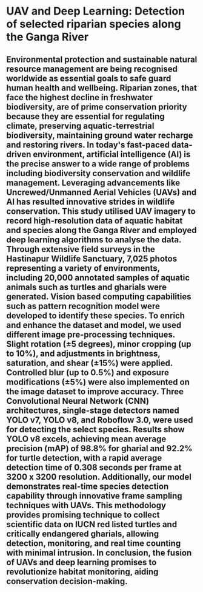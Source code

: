 # UAV and Deep Learning: Detection of selected riparian species along the Ganga River

## Environmental protection and sustainable natural resource management are being recognised worldwide as essential goals to safe guard human health and wellbeing. Riparian zones, that face the highest decline in freshwater biodiversity, are of prime conservation priority because they are essential for regulating climate, preserving aquatic-terrestrial biodiversity, maintaining ground water recharge and restoring rivers. In today's fast-paced data-driven environment, artificial intelligence (AI) is the precise answer to a wide range of problems including biodiversity conservation and wildlife management. Leveraging advancements like Uncrewed/Unmanned Aerial Vehicles (UAVs) and AI has resulted innovative strides in wildlife conservation. This study utilised UAV imagery to record high-resolution data of aquatic habitat and species along the Ganga River and employed deep learning algorithms to analyse the data. Through extensive field surveys in the Hastinapur Wildlife Sanctuary, 7,025 photos representing a variety of environments, including 20,000 annotated samples of aquatic animals such as turtles and gharials were generated. Vision based computing capabilities such as pattern recognition model were developed to identify these species. To enrich and enhance the dataset and model, we used different image pre-processing techniques. Slight rotation (±5 degrees), minor cropping (up to 10%), and adjustments in brightness, saturation, and shear (±15%) were applied. Controlled blur (up to 0.5%) and exposure modifications (±5%) were also implemented on the image dataset to improve accuracy. Three Convolutional Neural Network (CNN) architectures, single-stage detectors named YOLO v7, YOLO v8, and Roboflow 3.0, were used for detecting the select species. Results show YOLO v8 excels, achieving mean average precision (mAP) of 98.8% for gharial and 92.2% for turtle detection, with a rapid average detection time of 0.308 seconds per frame at 3200 x 3200 resolution. Additionally, our model demonstrates real-time species detection capability through innovative frame sampling techniques with UAVs. This methodology provides promising technique to collect scientific data on IUCN red listed turtles and critically endangered gharials, allowing detection, monitoring, and real time counting with minimal intrusion. In conclusion, the fusion of UAVs and deep learning promises to revolutionize habitat monitoring, aiding conservation decision-making.
